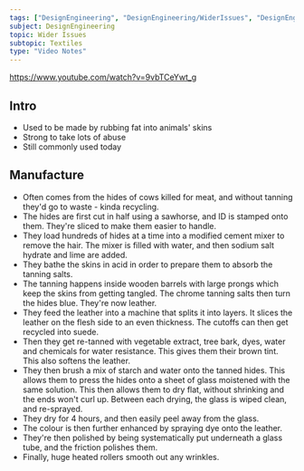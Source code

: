 ```yaml
---
tags: ["DesignEngineering", "DesignEngineering/WiderIssues", "DesignEngineering/WiderIssues/Polymers", "DesignEngineering/Materials/Textiles", "DesignEngineering/HowItsMade"]
subject: DesignEngineering
topic: Wider Issues
subtopic: Textiles
type: "Video Notes"
---
```

https://www.youtube.com/watch?v=9vbTCeYwt_g

## Intro
 - Used to be made by rubbing fat into animals' skins
 - Strong to take lots of abuse
 - Still commonly used today

## Manufacture
 - Often comes from the hides of cows killed for meat, and without tanning they'd go to waste - kinda recycling.
 - The hides are first cut in half using a sawhorse, and ID is stamped onto them. They're sliced to make them easier to handle.
 - They load hundreds of hides at a time into a modified cement mixer to remove the hair. The mixer is filled with water, and then sodium salt hydrate and lime are added. 
 - They bathe the skins in acid in order to prepare them to absorb the tanning salts.
 - The tanning happens inside wooden barrels with large prongs which keep the skins from getting tangled. The chrome tanning salts then turn the hides blue. They're now leather.
 - They feed the leather into a machine that splits it into layers. It slices the leather on the flesh side to an even thickness. The cutoffs can then get recycled into suede.
 - Then they get re-tanned with vegetable extract, tree bark, dyes, water and chemicals for water resistance. This gives them their brown tint. This also softens the leather.
 - They then brush a mix of starch and water onto the tanned hides. This allows them to press the hides onto a sheet of glass moistened with the same solution. This then allows them to dry flat, without shrinking and the ends won't curl up. Between each drying, the glass is wiped clean, and re-sprayed.
 - They dry for 4 hours, and then easily peel away from the glass.
 - The colour is then further enhanced by spraying dye onto the leather.
 - They're then polished by being systematically put underneath a glass tube, and the friction polishes them.
 - Finally, huge heated rollers smooth out any wrinkles.